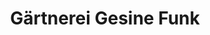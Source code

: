 ---
title: "Gärtnerei Gesine Funk"
url: /buchholz-in-der-nordheide/gaertnerei-gesine-funk/
shop: Blumen
---